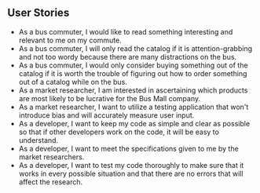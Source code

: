 ## User Stories

* As a bus commuter, I would like to read something interesting and relevant to me on my commute.
* As a bus commuter, I will only read the catalog if it is attention-grabbing and not too wordy because there are many distractions on the bus.
* As a bus commuter, I would only consider buying something out of the catalog if it is worth the trouble of figuring out how to order something out of a catalog while on the bus.
* As a market researcher, I am interested in ascertaining which products are most likely to be lucrative for the Bus Mall company.
* As a market researcher, I want to utilize a testing application that won't introduce bias and will accurately measure user input.
* As a developer, I want to keep my code as simple and clear as possible so that if other developers work on the code, it will be easy to understand.
* As a developer, I want to meet the specifications given to me by the market researchers.
* As a developer, I want to test my code thoroughly to make sure that it works in every possible situation and that there are no errors that will affect the research.
